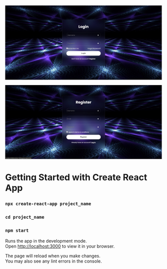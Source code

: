 ![alt text](image-2.png)

![alt text](image-3.png)

# Getting Started with Create React App

### `npx create-react-app project_name`

### `cd project_name`

### `npm start`

Runs the app in the development mode.\
Open [http://localhost:3000](http://localhost:3000) to view it in your browser.

The page will reload when you make changes.\
You may also see any lint errors in the console.


